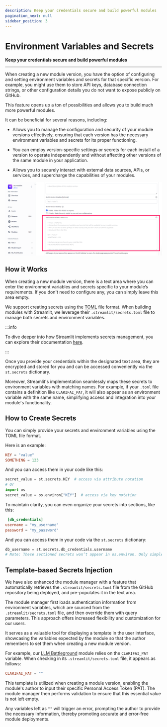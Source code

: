 ```yaml
---
description: Keep your credentials secure and build powerful modules
pagination_next: null
sidebar_position: 3
---
```


# Environment Variables and Secrets

**Keep your credentials secure and build powerful modules**
<hr />

When creating a new module version, you have the option of configuring and setting environment variables and secrets for that specific version. For example, you might use them to store API keys, database connection strings, or other configuration details you do not want to expose publicly on GitHub.

This feature opens up a ton of possibilities and allows you to build much more powerful modules.

It can be beneficial for several reasons, including:

- Allows you to manage the configuration and security of your module versions effectively, ensuring that each version has the necessary environment variables and secrets for its proper functioning. 

- You can employ version-specific settings or secrets for each install of a version to operate independently and without affecting other versions of the same module in your application.

- Allows you to securely interact with external data sources, APIs, or services, and supercharge the capabilities of your modules.

![environment variables and secrets](/img/modules/module_27.png)

## How it Works

When creating a new module version, there is a text area where you can enter the environment variables and secrets specific to your module’s requirements. If you don't need to configure any, you can simply leave this area empty.

We support creating secrets using the [TOML](https://toml.io/en/) file format. When building modules with Streamlit, we leverage their `.streamlit/secrets.toml` file to manage both secrets and environment variables. 

:::info

To dive deeper into how Streamlit implements secrets management, you can explore their documentation [here](https://docs.streamlit.io/streamlit-community-cloud/deploy-your-app/secrets-management). 

:::

Once you provide your credentials within the designated text area, they are encrypted and stored for you and can be accessed conveniently via the `st.secrets` dictionary. 

Moreover, Streamlit's implementation seamlessly maps these secrets to environment variables with matching names. For example, if your `.toml` file contains a definition like `CLARIFAI_PAT`, it will also appear as an environment variable with the same name, simplifying access and integration into your module's functionality.

## How to Create Secrets

You can simply provide your secrets and environment variables using the TOML file format. 

Here is an example:

```toml
KEY = "value"
SOMETHING = 123
```
And you can access them in your code like this:

```python
secret_value = st.secrets.KEY  # access via attribute notation
# Or 
import os
secret_value = os.environ["KEY"]  # access via key notation
```
To maintain clarity, you can even organize your secrets into sections, like this:

```toml
 [db_credentials]
username = "my_username"
password = "my_password"
```
And you can access them in your code via the `st.secrets` dictionary:

```python
db_username = st.secrets.db_credentials.username
# Note: These sectioned secrets won’t appear in os.environ. Only simple data types like strings, integers, and floats are accessible via os.environ.
```
## Template-based Secrets Injection

We have also enhanced the module manager with a feature that automatically retrieves the `.streamlit/secrets.toml` file from the GitHub repository being deployed, and pre-populates it in the text area. 

The module manager first loads authentication information from environment variables, which are sourced from the `.streamlit/secrets.toml` file, and then override them with query parameters. This approach offers increased flexibility and customization for our users.

It serves as a valuable tool for displaying a template in the user interface, showcasing the variables expected by the module so that the author remembers to set them when creating a new module version.

For example, our [LLM Battleground](https://clarifai.com/anthropic/completion/installed_module_versions/LLMBattleground/compare) module relies on the `CLARIFAI_PAT` variable. When checking in its `.streamlit/secrets.toml` file, it appears as follows:

```toml
CLARIFAI_PAT = ""
```
This template is utilized when creating a module version, enabling the module's author to input their specific Personal Access Token (PAT). The module manager then performs validation to ensure that this essential value is not left empty. 

Any variables left as `""` will trigger an error, prompting the author to provide the necessary information, thereby promoting accurate and error-free module deployments.
